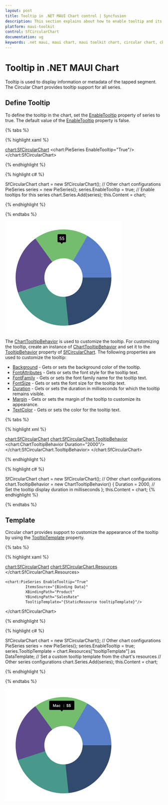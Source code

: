 ```yaml
---
layout: post
title: Tooltip in .NET MAUI Chart control | Syncfusion
description: This section explains about how to enable tooltip and its customization in Syncfusion® .NET MAUI Chart (SfCircularChart) control
platform: maui-toolkit
control: SfCircularChart
documentation: ug
keywords: .net maui, maui chart, maui toolkit chart, circular chart, chart tooltip, chart tooltip behavior, enable tooltip, chart tooltip customization, tooltip template.
---
```


# Tooltip in .NET MAUI Chart

Tooltip is used to display information or metadata of the tapped segment. The Circular Chart provides tooltip support for all series.

## Define Tooltip

To define the tooltip in the chart, set the [EnableTooltip](https://help.syncfusion.com/cr/maui-toolkit/Syncfusion.Maui.Toolkit.Charts.ChartSeries.html#Syncfusion_Maui_Toolkit_Charts_ChartSeries_EnableTooltip) property of series to true. The default value of the [EnableTooltip](https://help.syncfusion.com/cr/maui-toolkit/Syncfusion.Maui.Toolkit.Charts.ChartSeries.html#Syncfusion_Maui_Toolkit_Charts_ChartSeries_EnableTooltip) property is false.

{% tabs %}

{% highlight xaml %}

<chart:SfCircularChart>
    <!-- Other chart configurations -->
	<chart:PieSeries EnableTooltip="True"/>   
</chart:SfCircularChart>

{% endhighlight %}

{% highlight c# %}

SfCircularChart chart = new SfCircularChart();
// Other chart configurations
PieSeries series = new PieSeries();
series.EnableTooltip = true; // Enable tooltips for this series
chart.Series.Add(series);
this.Content = chart;

{% endhighlight %}

{% endtabs %}

![Tooltip support in MAUI chart](Tooltip_images/maui_chart_tooltip.png)

The [ChartTooltipBehavior](https://help.syncfusion.com/cr/maui-toolkit/Syncfusion.Maui.Toolkit.Charts.ChartTooltipBehavior.html) is used to customize the tooltip. For customizing the tooltip, create an instance of [ChartTooltipBehavior](https://help.syncfusion.com/cr/maui-toolkit/Syncfusion.Maui.Toolkit.Charts.ChartTooltipBehavior.html) and set it to the [TooltipBehavior](https://help.syncfusion.com/cr/maui-toolkit/Syncfusion.Maui.Toolkit.Charts.ChartBase.html#Syncfusion_Maui_Toolkit_Charts_ChartBase_TooltipBehavior) property of [SfCircularChart](https://help.syncfusion.com/cr/maui-toolkit/Syncfusion.Maui.Toolkit.Charts.SfCircularChart.html). The following properties are used to customize the tooltip:

* [Background](https://help.syncfusion.com/cr/maui-toolkit/Syncfusion.Maui.Toolkit.Charts.ChartTooltipBehavior.html#Syncfusion_Maui_Toolkit_Charts_ChartTooltipBehavior_Background) - Gets or sets the background color of the tooltip.
* [FontAttributes](https://help.syncfusion.com/cr/maui-toolkit/Syncfusion.Maui.Toolkit.Charts.ChartTooltipBehavior.html#Syncfusion_Maui_Toolkit_Charts_ChartTooltipBehavior_FontAttributes) - Gets or sets the font style for the tooltip text.
* [FontFamily](https://help.syncfusion.com/cr/maui-toolkit/Syncfusion.Maui.Toolkit.Charts.ChartTooltipBehavior.html#Syncfusion_Maui_Toolkit_Charts_ChartTooltipBehavior_FontFamily) - Gets or sets the font family name for the tooltip text.
* [FontSize](https://help.syncfusion.com/cr/maui-toolkit/Syncfusion.Maui.Toolkit.Charts.ChartTooltipBehavior.html#Syncfusion_Maui_Toolkit_Charts_ChartTooltipBehavior_FontSize) - Gets or sets the font size for the tooltip text.
* [Duration](https://help.syncfusion.com/cr/maui-toolkit/Syncfusion.Maui.Toolkit.Charts.ChartTooltipBehavior.html#Syncfusion_Maui_Toolkit_Charts_ChartTooltipBehavior_Duration) - Gets or sets the duration in milliseconds for which the tooltip remains visible.
* [Margin](https://help.syncfusion.com/cr/maui-toolkit/Syncfusion.Maui.Toolkit.Charts.ChartTooltipBehavior.html#Syncfusion_Maui_Toolkit_Charts_ChartTooltipBehavior_Margin) - Gets or sets the margin of the tooltip to customize its appearance.
* [TextColor](https://help.syncfusion.com/cr/maui-toolkit/Syncfusion.Maui.Toolkit.Charts.ChartTooltipBehavior.html#Syncfusion_Maui_Toolkit_Charts_ChartTooltipBehavior_TextColor) - Gets or sets the color for the tooltip text.

{% tabs %}

{% highlight xml %}

<chart:SfCircularChart>
    <!-- Other chart configurations -->
	<chart:SfCircularChart.TooltipBehavior>
		<chart:ChartTooltipBehavior Duration="2000"/>
	</chart:SfCircularChart.TooltipBehavior>
</chart:SfCircularChart>

{% endhighlight %}

{% highlight c# %}

SfCircularChart chart = new SfCircularChart();
// Other chart configurations
chart.TooltipBehavior = new ChartTooltipBehavior()
{
    Duration = 2000, // Set the tooltip display duration in milliseconds
};
this.Content = chart;
{% endhighlight %}

{% endtabs %}

## Template

Circular chart provides support to customize the appearance of the tooltip by using the [TooltipTemplate](https://help.syncfusion.com/cr/maui-toolkit/Syncfusion.Maui.Toolkit.Charts.ChartSeries.html#Syncfusion_Maui_Toolkit_Charts_ChartSeries_TooltipTemplate) property.

{% tabs %}

{% highlight xaml %}

<chart:SfCircularChart>
    <!-- Other chart configurations -->
    <chart:SfCircularChart.Resources>
        <DataTemplate x:Key="tooltipTemplate">
            <StackLayout Orientation="Horizontal">
				<Label Text="{Binding Item.Product}"
				       TextColor="Black"
				       FontAttributes="Bold"
				       FontSize="12"
				       HorizontalOptions="Center"
				       VerticalOptions="Center"/>
				<Label Text=" : " 
				       TextColor="Black"
				       FontAttributes="Bold"
				       FontSize="12"
				       HorizontalOptions="Center"
				       VerticalOptions="Center"/>
                		<Label Text="{Binding Item.SalesRate}"
			  	       TextColor="Black"
				       FontAttributes="Bold"
				       FontSize="12"
				       HorizontalOptions="Center"
				       VerticalOptions="Center"/>
            </StackLayout>
        </DataTemplate>
    </chart:SfCircularChart.Resources>

    <chart:PieSeries EnableTooltip="True"
		     ItemsSource="{Binding Data}" 
		     XBindingPath="Product" 
		     YBindingPath="SalesRate"
		     TooltipTemplate="{StaticResource tooltipTemplate}"/>
</chart:SfCircularChart>

{% endhighlight %}

{% highlight c# %}

SfCircularChart chart = new SfCircularChart();
// Other chart configurations
PieSeries series = new PieSeries();
series.EnableTooltip = true;
series.TooltipTemplate = chart.Resources["tooltipTemplate"] as DataTemplate; // Set a custom tooltip template from the chart's resources
// Other series configurations
chart.Series.Add(series);
this.Content = chart;

{% endhighlight %}

{% endtabs %}

![Tooltip template in MAUI Chart](Tooltip_images/maui_chart_tooltip_customization.png)

